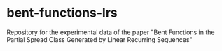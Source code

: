 # bent-functions-lrs
Repository for the experimental data of the paper "Bent Functions in the Partial Spread Class Generated by Linear Recurring Sequences"

